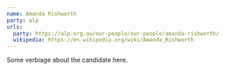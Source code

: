 ```yaml
---
name: Amanda Rishworth
party: alp
urls:
  party: https://alp.org.au/our-people/our-people/amanda-rishworth/
  wikipedia: https://en.wikipedia.org/wiki/Amanda_Rishworth
---
```

Some verbiage about the candidate here.
